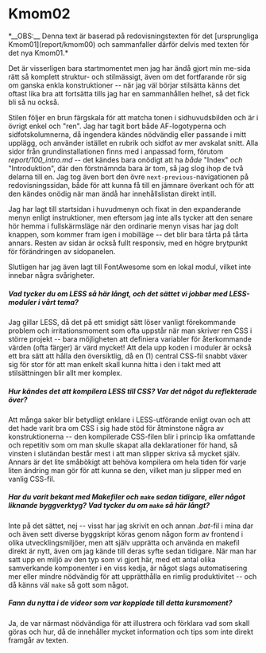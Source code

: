 Kmom02
======

<p class="notice" markdown="1">
*__OBS:__ Denna text är baserad på redovisningstexten för det [ursprungliga Kmom01](report/kmom00) och sammanfaller därför delvis med texten för det nya Kmom01.*
</p>

Det är visserligen bara startmomentet men jag har ändå gjort min me-sida rätt så komplett struktur- och stilmässigt, 
även om det fortfarande rör sig om ganska enkla konstruktioner -- när jag väl börjar stilsätta känns det oftast lika bra att fortsätta tills jag har en sammanhållen helhet, 
så det fick bli så nu också.

Stilen följer en brun färgskala för att matcha tonen i sidhuvudsbilden och är i övrigt enkel och "ren". Jag har tagit bort både AF-logotyperna och sidfotskolumnerna, 
då ingendera kändes nödvändig eller passande i mitt upplägg, och använder istället en rubrik och sidfot av mer avskalat snitt. Alla sidor från grundinstallationen finns med i anpassad form, 
förutom *report/100_intro.md* -- det kändes bara onödigt att ha *både* "Index" *och* "Introduktion", där den förstnämnda bara är tom, så jag slog ihop de två delarna till en. 
Jag tog även bort den övre `next-previous`-navigationen på redovisningssidan, både för att kunna få till en jämnare överkant och för att den kändes onödig när man ändå har innehållslistan direkt intill.

Jag har lagt till startsidan i huvudmenyn och fixat in den expanderande menyn enligt instruktioner, 
men eftersom jag inte alls tycker att den senare hör hemma i fullskärmsläge när den ordinarie menyn visas har jag dolt knappen, som kommer fram igen i mobilläge -- 
det blir bara tårta på tårta annars. Resten av sidan är också fullt responsiv, med en högre brytpunkt för förändringen av sidopanelen.

Slutligen har jag även lagt till FontAwesome som en lokal modul, vilket inte innebar några svårigheter.


##### Vad tycker du om LESS så här långt, och det sättet vi jobbar med LESS-moduler i vårt tema?

Jag gillar LESS, då det på ett smidigt sätt löser vanligt förekommande problem och irritationsmoment som ofta uppstår när man skriver ren CSS i större projekt -- 
bara möjligheten att definiera variabler för återkommande värden (ofta färger) är värd mycket! Att dela upp koden i moduler är också ett bra sätt att hålla den översiktlig, 
då en (1) central CSS-fil snabbt växer sig för stor för att man enkelt skall kunna hitta i den i takt med att stilsättningen blir allt mer komplex.

##### Hur kändes det att kompilera LESS till CSS? Var det något du reflekterade över?

Att många saker blir betydligt enklare i LESS-utförande enligt ovan och att det hade varit bra om CSS i sig hade stöd för åtminstone några av konstruktionerna -- 
den kompilerade CSS-filen blir i princip lika omfattande och repetitiv som om man skulle skapat alla deklarationer för hand, så vinsten i slutändan består mest i att man slipper skriva så mycket själv. 
Annars är det lite småbökigt att behöva kompilera om hela tiden för varje liten ändring man gör för att kunna se den, vilket man ju slipper med en vanlig CSS-fil.

##### Har du varit bekant med Makefiler och `make` sedan tidigare, eller något liknande byggverktyg? Vad tycker du om `make` så här långt?

Inte på det sättet, nej -- visst har jag skrivit en och annan *.bat*-fil i mina dar och även sett diverse byggskript köras genom någon form av frontend i olika utvecklingsmiljöer, 
men att själv upprätta och använda en makefil direkt är nytt, även om jag kände till deras syfte sedan tidigare. När man har satt upp en miljö av den typ som vi gjort här, 
med ett antal olika samverkande komponenter i en viss kedja, är något slags automatisering mer eller mindre nödvändig för att upprätthålla en rimlig produktivitet -- 
och då känns väl `make` så gott som något.

##### Fann du nytta i de videor som var kopplade till detta kursmoment?

Ja, de var närmast nödvändiga för att illustrera och förklara vad som skall göras och hur, då de innehåller mycket information och tips som inte direkt framgår av texten.
